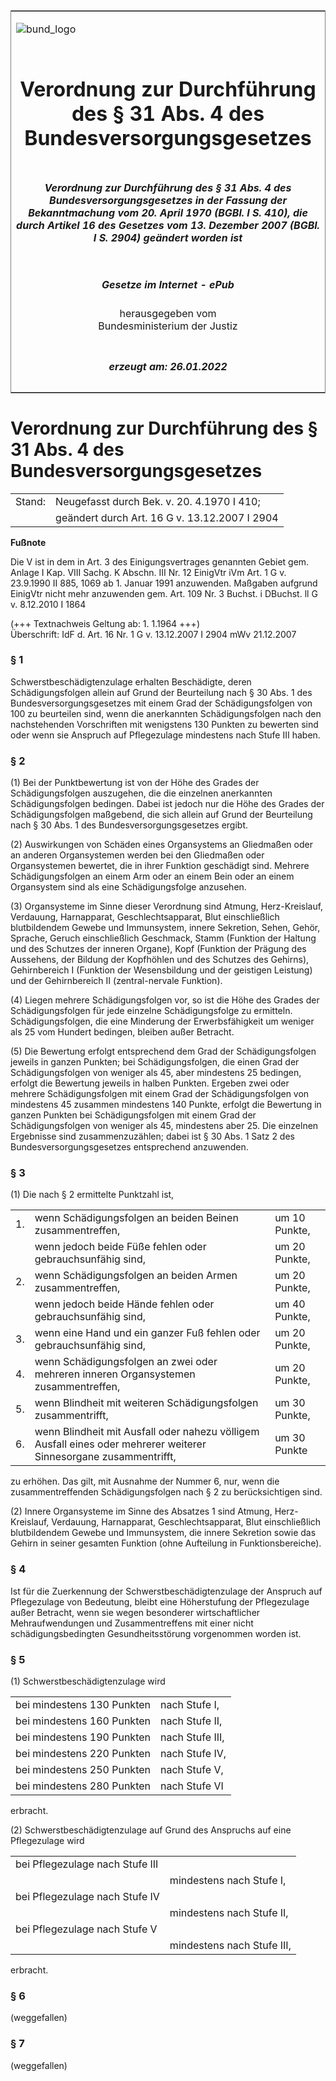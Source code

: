 <span id="DECKBLATT.html"></span>

<table border="0" frame="border" width="100%">

<tr valign="top">

<td align="left">

![bund\_logo](BfJ_2021_Web_de_de.gif)

</td>

<td align="right">

 

</td>

</tr>

<tr align="center" valign="middle">

<td colspan="2">

# Verordnung zur Durchführung des § 31 Abs. 4 des Bundesversorgungsgesetzes

</td>

</tr>

<tr align="center" valign="middle">

<td colspan="2">

##### Verordnung zur Durchführung des § 31 Abs. 4 des Bundesversorgungsgesetzes in der Fassung der Bekanntmachung vom 20. April 1970 (BGBl. I S. 410), die durch Artikel 16 des Gesetzes vom 13. Dezember 2007 (BGBl. I S. 2904) geändert worden ist

</td>

</tr>

<tr align="center" valign="middle">

<td colspan="2">

  
  

##### Gesetze im Internet - ePub  
  
herausgegeben vom  
Bundesministerium der Justiz

</td>

</tr>

<tr align="center" valign="bottom">

<td colspan="2">

  
  

##### erzeugt am: 26.01.2022

</td>

</tr>

</table>

<span id="BJNR004530961.html"></span>

# Verordnung zur Durchführung des § 31 Abs. 4 des Bundesversorgungsgesetzes

<div>

<div class="jnhtml">

|        |                                               |
| ------ | --------------------------------------------- |
| Stand: | Neugefasst durch Bek. v. 20. 4.1970 I 410;    |
|        | geändert durch Art. 16 G v. 13.12.2007 I 2904 |

</div>

</div>

<div>

  
**Fußnote**

<div class="jnhtml">

<div>

<div class="jurAbsatz">

Die V ist in dem in Art. 3 des Einigungsvertrages genannten Gebiet gem.
Anlage I Kap. VIII Sachg. K Abschn. III Nr. 12 EinigVtr iVm Art. 1 G v.
23.9.1990 II 885, 1069 ab 1. Januar 1991 anzuwenden. Maßgaben aufgrund
EinigVtr nicht mehr anzuwenden gem. Art. 109 Nr. 3 Buchst. i DBuchst. ll
G v. 8.12.2010 I 1864

</div>

<div class="jurAbsatz">

  
(+++ Textnachweis Geltung ab: 1. 1.1964 +++)  
Überschrift: IdF d. Art. 16 Nr. 1 G v. 13.12.2007 I 2904 mWv 21.12.2007

</div>

</div>

</div>

</div>

<span id="BJNR004530961BJNE000101308.html"></span>

### § 1  

<div>

<div class="jnhtml">

<div>

<div class="jurAbsatz">

Schwerstbeschädigtenzulage erhalten Beschädigte, deren Schädigungsfolgen
allein auf Grund der Beurteilung nach § 30 Abs. 1 des
Bundesversorgungsgesetzes mit einem Grad der Schädigungsfolgen von 100
zu beurteilen sind, wenn die anerkannten Schädigungsfolgen nach den
nachstehenden Vorschriften mit wenigstens 130 Punkten zu bewerten sind
oder wenn sie Anspruch auf Pflegezulage mindestens nach Stufe III haben.

</div>

</div>

</div>

</div>

<span id="BJNR004530961BJNE000201308.html"></span>

### § 2  

<div>

<div class="jnhtml">

<div>

<div class="jurAbsatz">

(1) Bei der Punktbewertung ist von der Höhe des Grades der
Schädigungsfolgen auszugehen, die die einzelnen anerkannten
Schädigungsfolgen bedingen. Dabei ist jedoch nur die Höhe des Grades
der Schädigungsfolgen maßgebend, die sich allein auf Grund der
Beurteilung nach § 30 Abs. 1 des Bundesversorgungsgesetzes ergibt.

</div>

<div class="jurAbsatz">

(2) Auswirkungen von Schäden eines Organsystems an Gliedmaßen oder an
anderen Organsystemen werden bei den Gliedmaßen oder Organsystemen
bewertet, die in ihrer Funktion geschädigt sind. Mehrere
Schädigungsfolgen an einem Arm oder an einem Bein oder an einem
Organsystem sind als eine Schädigungsfolge anzusehen.

</div>

<div class="jurAbsatz">

(3) Organsysteme im Sinne dieser Verordnung sind Atmung, Herz-Kreislauf,
Verdauung, Harnapparat, Geschlechtsapparat, Blut einschließlich
blutbildendem Gewebe und Immunsystem, innere Sekretion, Sehen, Gehör,
Sprache, Geruch einschließlich Geschmack, Stamm (Funktion der Haltung
und des Schutzes der inneren Organe), Kopf (Funktion der Prägung des
Aussehens, der Bildung der Kopfhöhlen und des Schutzes des Gehirns),
Gehirnbereich I (Funktion der Wesensbildung und der geistigen Leistung)
und der Gehirnbereich II (zentral-nervale Funktion).

</div>

<div class="jurAbsatz">

(4) Liegen mehrere Schädigungsfolgen vor, so ist die Höhe des Grades der
Schädigungsfolgen für jede einzelne Schädigungsfolge zu ermitteln.
Schädigungsfolgen, die eine Minderung der Erwerbsfähigkeit um weniger
als 25 vom Hundert bedingen, bleiben außer Betracht.

</div>

<div class="jurAbsatz">

(5) Die Bewertung erfolgt entsprechend dem Grad der Schädigungsfolgen
jeweils in ganzen Punkten; bei Schädigungsfolgen, die einen Grad der
Schädigungsfolgen von weniger als 45, aber mindestens 25 bedingen,
erfolgt die Bewertung jeweils in halben Punkten. Ergeben zwei oder
mehrere Schädigungsfolgen mit einem Grad der Schädigungsfolgen von
mindestens 45 zusammen mindestens 140 Punkte, erfolgt die Bewertung in
ganzen Punkten bei Schädigungsfolgen mit einem Grad der
Schädigungsfolgen von weniger als 45, mindestens aber 25. Die einzelnen
Ergebnisse sind zusammenzuzählen; dabei ist § 30 Abs. 1 Satz 2 des
Bundesversorgungsgesetzes entsprechend anzuwenden.

</div>

</div>

</div>

</div>

<span id="BJNR004530961BJNE000301308.html"></span>

### § 3  

<div>

<div class="jnhtml">

<div>

<div class="jurAbsatz">

(1) Die nach § 2 ermittelte Punktzahl ist,  

|     |                                                                                                                   |               |
| :-- | :---------------------------------------------------------------------------------------------------------------- | :------------ |
| 1\. | wenn Schädigungsfolgen an beiden Beinen zusammentreffen,                                                          | um 10 Punkte, |
|     | wenn jedoch beide Füße fehlen oder gebrauchsunfähig sind,                                                         | um 20 Punkte, |
| 2\. | wenn Schädigungsfolgen an beiden Armen zusammentreffen,                                                           | um 20 Punkte, |
|     | wenn jedoch beide Hände fehlen oder gebrauchsunfähig sind,                                                        | um 40 Punkte, |
| 3\. | wenn eine Hand und ein ganzer Fuß fehlen oder gebrauchsunfähig sind,                                              | um 20 Punkte, |
| 4\. | wenn Schädigungsfolgen an zwei oder mehreren inneren Organsystemen zusammentreffen,                               | um 20 Punkte, |
| 5\. | wenn Blindheit mit weiteren Schädigungsfolgen zusammentrifft,                                                     | um 30 Punkte, |
| 6\. | wenn Blindheit mit Ausfall oder nahezu völligem Ausfall eines oder mehrerer weiterer Sinnesorgane zusammentrifft, | um 30 Punkte  |

  
zu erhöhen. Das gilt, mit Ausnahme der Nummer 6, nur, wenn die
zusammentreffenden Schädigungsfolgen nach § 2 zu berücksichtigen sind.

</div>

<div class="jurAbsatz">

(2) Innere Organsysteme im Sinne des Absatzes 1 sind Atmung,
Herz-Kreislauf, Verdauung, Harnapparat, Geschlechtsapparat, Blut
einschließlich blutbildendem Gewebe und Immunsystem, die innere
Sekretion sowie das Gehirn in seiner gesamten Funktion (ohne Aufteilung
in Funktionsbereiche).

</div>

</div>

</div>

</div>

<span id="BJNR004530961BJNE000401308.html"></span>

### § 4  

<div>

<div class="jnhtml">

<div>

<div class="jurAbsatz">

Ist für die Zuerkennung der Schwerstbeschädigtenzulage der Anspruch auf
Pflegezulage von Bedeutung, bleibt eine Höherstufung der Pflegezulage
außer Betracht, wenn sie wegen besonderer wirtschaftlicher
Mehraufwendungen und Zusammentreffens mit einer nicht
schädigungsbedingten Gesundheitsstörung vorgenommen worden ist.

</div>

</div>

</div>

</div>

<span id="BJNR004530961BJNE000501308.html"></span>

### § 5  

<div>

<div class="jnhtml">

<div>

<div class="jurAbsatz">

(1) Schwerstbeschädigtenzulage wird  

|                            |                 |
| :------------------------- | :-------------- |
| bei mindestens 130 Punkten | nach Stufe I,   |
| bei mindestens 160 Punkten | nach Stufe II,  |
| bei mindestens 190 Punkten | nach Stufe III, |
| bei mindestens 220 Punkten | nach Stufe IV,  |
| bei mindestens 250 Punkten | nach Stufe V,   |
| bei mindestens 280 Punkten | nach Stufe VI   |

  
erbracht.

</div>

<div class="jurAbsatz">

(2) Schwerstbeschädigtenzulage auf Grund des Anspruchs auf eine
Pflegezulage wird  

|                                 |                            |
| :------------------------------ | :------------------------- |
| bei Pflegezulage nach Stufe III |                            |
|                                 | mindestens nach Stufe I,   |
| bei Pflegezulage nach Stufe IV  |                            |
|                                 | mindestens nach Stufe II,  |
| bei Pflegezulage nach Stufe V   |                            |
|                                 | mindestens nach Stufe III, |

  
erbracht.

</div>

</div>

</div>

</div>

<span id="BJNR004530961BJNE000601308.html"></span>

### § 6  

<div>

<div class="jnhtml">

<div>

<div class="jurAbsatz">

(weggefallen)

</div>

</div>

</div>

</div>

<span id="BJNR004530961BJNE000701308.html"></span>

### § 7  

<div>

<div class="jnhtml">

<div>

<div class="jurAbsatz">

(weggefallen)

</div>

</div>

</div>

</div>
